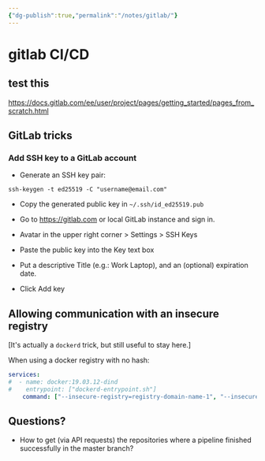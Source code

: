 ```yaml
---
{"dg-publish":true,"permalink":"/notes/gitlab/"}
---
```

# gitlab CI/CD

## test this

<https://docs.gitlab.com/ee/user/project/pages/getting_started/pages_from_scratch.html>


## GitLab tricks

### Add SSH key to a GitLab account

- Generate an SSH key pair:
```
ssh-keygen -t ed25519 -C "username@email.com"
```

- Copy the generated public key in `~/.ssh/id_ed25519.pub`

- Go to <https://gitlab.com> or local GitLab instance and sign in.

- Avatar in the upper right corner > Settings > SSH Keys

- Paste the public key into the Key text box

- Put a descriptive Title (e.g.: Work Laptop), and an (optional) expiration date.

- Click Add key


## Allowing communication with an insecure registry

[It's actually a `dockerd` trick, but still useful to stay here.]

When using a docker registry with no hash:

```yml
services:
#  - name: docker:19.03.12-dind
#    entrypoint: ["dockerd-entrypoint.sh"]
    command: ["--insecure-registry=registry-domain-name-1", "--insecure-registry=registry-domain-name-2"]
```

## Questions?

- How to get (via API requests) the repositories where a pipeline finished successfully in the master branch?


